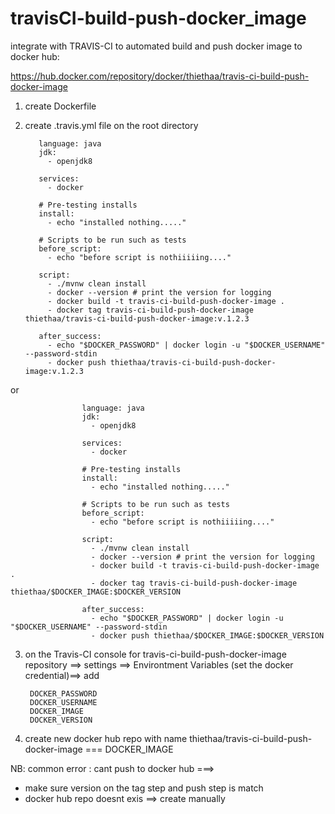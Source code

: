 # travisCI-build-push-docker_image

integrate with TRAVIS-CI to automated build and push docker image to docker hub:

https://hub.docker.com/repository/docker/thiethaa/travis-ci-build-push-docker-image

1. create Dockerfile
2. create .travis.yml file on the root directory 

          language: java
          jdk:
            - openjdk8
          
          services:
            - docker
          
          # Pre-testing installs
          install:
            - echo "installed nothing....."
          
          # Scripts to be run such as tests
          before_script:
            - echo "before script is nothiiiiing...."
          
          script:
            - ./mvnw clean install
            - docker --version # print the version for logging
            - docker build -t travis-ci-build-push-docker-image .
            - docker tag travis-ci-build-push-docker-image thiethaa/travis-ci-build-push-docker-image:v.1.2.3
          
          after_success:
            - echo "$DOCKER_PASSWORD" | docker login -u "$DOCKER_USERNAME" --password-stdin
            - docker push thiethaa/travis-ci-build-push-docker-image:v.1.2.3


or

                    language: java
                    jdk:
                      - openjdk8

                    services:
                      - docker

                    # Pre-testing installs
                    install:
                      - echo "installed nothing....."

                    # Scripts to be run such as tests
                    before_script:
                      - echo "before script is nothiiiiing...."

                    script:
                      - ./mvnw clean install
                      - docker --version # print the version for logging
                      - docker build -t travis-ci-build-push-docker-image .
                      - docker tag travis-ci-build-push-docker-image thiethaa/$DOCKER_IMAGE:$DOCKER_VERSION

                    after_success:
                      - echo "$DOCKER_PASSWORD" | docker login -u "$DOCKER_USERNAME" --password-stdin
                      - docker push thiethaa/$DOCKER_IMAGE:$DOCKER_VERSION
                      
3. on the Travis-CI console for travis-ci-build-push-docker-image repository ==> settings ==> Environtment Variables (set the docker credential)==> add

        DOCKER_PASSWORD
        DOCKER_USERNAME
        DOCKER_IMAGE
        DOCKER_VERSION
        
4. create new docker hub repo with name thiethaa/travis-ci-build-push-docker-image === DOCKER_IMAGE


NB: common error : cant push to docker hub ===> 
- make sure version on the tag step and push step is match
- docker hub repo doesnt exis ==> create manually
